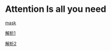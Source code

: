 # Attention Is all you need

[mask](https://blog.csdn.net/qq_35169059/article/details/101678207?utm_medium=distribute.pc_relevant.none-task-blog-BlogCommendFromMachineLearnPai2-1.nonecase&depth_1-utm_source=distribute.pc_relevant.none-task-blog-BlogCommendFromMachineLearnPai2-1.nonecase)

[解析1](https://www.sohu.com/a/258474757_505915)

[解析2](http://jalammar.github.io/illustrated-transformer/)